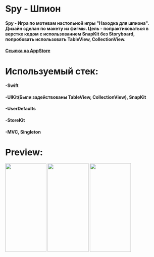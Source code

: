 # Spy - Шпион
#### Spy - Игра по мотивам настольной игры "Находка для шпиона". Дизайн сделан по макету из фигмы. Цель - попрактиковаться в верстке кодом с использованием SnapKit без Storyboard, попробовать использовать TableView, CollectionView. 
#### [Ссылка на AppStore](https://apps.apple.com/ru/app/%D1%88%D0%BF%D0%B8%D0%BE%D0%BD/id1620687670)

# Используемый стек:
#### -Swift
#### -UIKit(Были задействованы TableView, CollectionView), SnapKit
#### -UserDefaults
#### -StoreKit
#### -MVC, Singleton

# Preview:
<img src="https://user-images.githubusercontent.com/94623317/166899327-4e96b221-3d0b-439e-a834-9cc9bfe602c0.jpg" width="130" height="280">
<img src="https://user-images.githubusercontent.com/94623317/166899316-b0344dfb-357d-4c18-8422-7ee2ea0c720b.jpg" width="130" height="280">
<img src="https://user-images.githubusercontent.com/94623317/166899330-fe2af488-85c6-4938-b02a-ccb63c97f4fa.jpg" width="130" height="280">
